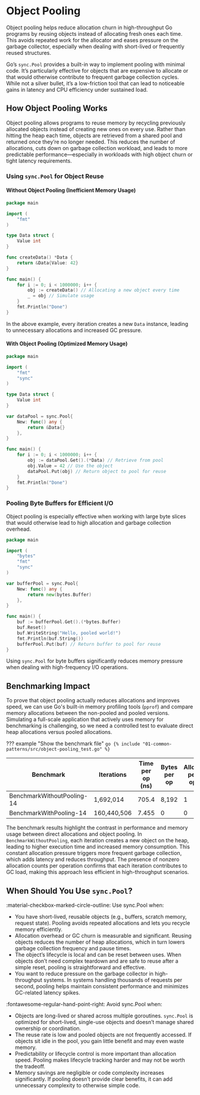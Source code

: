 # Object Pooling

Object pooling helps reduce allocation churn in high-throughput Go programs by reusing objects instead of allocating fresh ones each time. This avoids repeated work for the allocator and eases pressure on the garbage collector, especially when dealing with short-lived or frequently reused structures.

Go’s `sync.Pool` provides a built-in way to implement pooling with minimal code. It’s particularly effective for objects that are expensive to allocate or that would otherwise contribute to frequent garbage collection cycles. While not a silver bullet, it’s a low-friction tool that can lead to noticeable gains in latency and CPU efficiency under sustained load.

## How Object Pooling Works

Object pooling allows programs to reuse memory by recycling previously allocated objects instead of creating new ones on every use. Rather than hitting the heap each time, objects are retrieved from a shared pool and returned once they’re no longer needed. This reduces the number of allocations, cuts down on garbage collection workload, and leads to more predictable performance—especially in workloads with high object churn or tight latency requirements.

### Using `sync.Pool` for Object Reuse

#### Without Object Pooling (Inefficient Memory Usage)
```go
package main

import (
    "fmt"
)

type Data struct {
    Value int
}

func createData() *Data {
    return &Data{Value: 42}
}

func main() {
    for i := 0; i < 1000000; i++ {
        obj := createData() // Allocating a new object every time
        _ = obj // Simulate usage
    }
    fmt.Println("Done")
}
```

In the above example, every iteration creates a new `Data` instance, leading to unnecessary allocations and increased GC pressure.

#### With Object Pooling (Optimized Memory Usage)
```go
package main

import (
    "fmt"
    "sync"
)

type Data struct {
    Value int
}

var dataPool = sync.Pool{
    New: func() any {
        return &Data{}
    },
}

func main() {
    for i := 0; i < 1000000; i++ {
        obj := dataPool.Get().(*Data) // Retrieve from pool
        obj.Value = 42 // Use the object
        dataPool.Put(obj) // Return object to pool for reuse
    }
    fmt.Println("Done")
}
```

### Pooling Byte Buffers for Efficient I/O

Object pooling is especially effective when working with large byte slices that would otherwise lead to high allocation and garbage collection overhead.

```go
package main

import (
    "bytes"
    "fmt"
    "sync"
)

var bufferPool = sync.Pool{
    New: func() any {
        return new(bytes.Buffer)
    },
}

func main() {
    buf := bufferPool.Get().(*bytes.Buffer)
    buf.Reset()
    buf.WriteString("Hello, pooled world!")
    fmt.Println(buf.String())
    bufferPool.Put(buf) // Return buffer to pool for reuse
}
```

Using `sync.Pool` for byte buffers significantly reduces memory pressure when dealing with high-frequency I/O operations.

## Benchmarking Impact

To prove that object pooling actually reduces allocations and improves speed, we can use Go's built-in memory profiling tools (`pprof`) and compare memory allocations between the non-pooled and pooled versions. Simulating a full-scale application that actively uses memory for benchmarking is challenging, so we need a controlled test to evaluate direct heap allocations versus pooled allocations.

??? example "Show the benchmark file"
    ```go
    {% include "01-common-patterns/src/object-pooling_test.go" %}
    ```

| Benchmark               | Iterations  | Time per op (ns) | Bytes per op | Allocs per op |
|-------------------------|-------------|------------------|---------------|----------------|
| BenchmarkWithoutPooling-14 | 1,692,014   | 705.4            | 8,192         | 1              |
| BenchmarkWithPooling-14    | 160,440,506 | 7.455            | 0             | 0              |

The benchmark results highlight the contrast in performance and memory usage between direct allocations and object pooling. In `BenchmarkWithoutPooling`, each iteration creates a new object on the heap, leading to higher execution time and increased memory consumption. This constant allocation pressure triggers more frequent garbage collection, which adds latency and reduces throughput. The presence of nonzero allocation counts per operation confirms that each iteration contributes to GC load, making this approach less efficient in high-throughput scenarios.

## When Should You Use `sync.Pool`?

:material-checkbox-marked-circle-outline: Use sync.Pool when:

- You have short-lived, reusable objects (e.g., buffers, scratch memory, request state). Pooling avoids repeated allocations and lets you recycle memory efficiently.
- Allocation overhead or GC churn is measurable and significant. Reusing objects reduces the number of heap allocations, which in turn lowers garbage collection frequency and pause times.
- The object’s lifecycle is local and can be reset between uses. When objects don’t need complex teardown and are safe to reuse after a simple reset, pooling is straightforward and effective.
- You want to reduce pressure on the garbage collector in high-throughput systems. In systems handling thousands of requests per second, pooling helps maintain consistent performance and minimizes GC-related latency spikes.

:fontawesome-regular-hand-point-right: Avoid sync.Pool when:

- Objects are long-lived or shared across multiple goroutines. `sync.Pool` is optimized for short-lived, single-use objects and doesn’t manage shared ownership or coordination.
- The reuse rate is low and pooled objects are not frequently accessed. If objects sit idle in the pool, you gain little benefit and may even waste memory.
- Predictability or lifecycle control is more important than allocation speed. Pooling makes lifecycle tracking harder and may not be worth the tradeoff.
- Memory savings are negligible or code complexity increases significantly. If pooling doesn’t provide clear benefits, it can add unnecessary complexity to otherwise simple code.